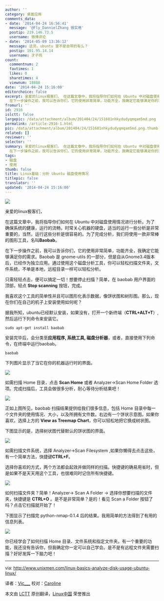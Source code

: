 ```yaml
---
author: ''
category: 桌面应用
comments_data:
- date: '2014-04-24 16:56:41'
  message: '@Fly_DannielZhang 很实用'
  postip: 219.146.73.5
  username: 微博评论
- date: '2014-05-09 13:36:12'
  message: 这货。ubuntu 里不是自带的有么？
  postip: 101.95.14.14
  username: 才子鸣
count:
  commentnum: 2
  favtimes: 1
  likes: 0
  sharetimes: 4
  viewnum: 18808
date: '2014-04-24 15:16:00'
editorchoice: false
excerpt: 亲爱的linux极客们， 在这篇文章中，我将指导你们如何在 Ubuntu 中对磁盘使用情况进行分析。为了确保系统的健康，运行的流畅，时常关心机器的硬盘，适当的运行一些分析是非常重要的，当然，运行这些分析是很容易的。为了完成分析，我们将使用一款非常棒的图形工具，名叫Baobab。
  在下一步操作之前，我可以告诉你们，它的使用非常简单，功能齐全，我确定它能够满足你的需求。Baobab 是 gnome-utils 的一部分，但是自从Gnome3.4版本后，已经作为独立应用。通过使用这个磁盘分析工具，你可以轻松扫描文件夹，文件系统，不单是本地，远程目录
fromurl: ''
id: 2916
islctt: false
largepic: /data/attachment/album/201404/24/151601nhkydudyqmqam5md.png
permalink: /article-2916-1.html
pic: /data/attachment/album/201404/24/151601nhkydudyqmqam5md.png.thumb.jpg
related: []
reviewer: ''
selector: ''
summary: 亲爱的linux极客们， 在这篇文章中，我将指导你们如何在 Ubuntu 中对磁盘使用情况进行分析。为了确保系统的健康，运行的流畅，时常关心机器的硬盘，适当的运行一些分析是非常重要的，当然，运行这些分析是很容易的。为了完成分析，我们将使用一款非常棒的图形工具，名叫Baobab。
  在下一步操作之前，我可以告诉你们，它的使用非常简单，功能齐全，我确定它能够满足你的需求。Baobab 是 gnome-utils 的一部分，但是自从Gnome3.4版本后，已经作为独立应用。通过使用这个磁盘分析工具，你可以轻松扫描文件夹，文件系统，不单是本地，远程目录
tags:
- 磁盘
- 使用
thumb: false
title: Linux基础：分析 Ubuntu 磁盘使用情况
titlepic: false
translator: ''
updated: '2014-04-24 15:16:00'
---
```


![](/data/attachment/album/201404/24/151601nhkydudyqmqam5md.png)


亲爱的linux极客们，


在这篇文章中，我将指导你们如何在 Ubuntu 中对磁盘使用情况进行分析。为了确保系统的健康，运行的流畅，时常关心机器的硬盘，适当的运行一些分析是非常重要的，当然，运行这些分析是很容易的。为了完成分析，我们将使用一款非常棒的图形工具，名叫**Baobab**。


在下一步操作之前，我可以告诉你们，它的使用非常简单，功能齐全，我确定它能够满足你的需求。Baobab 是 gnome-utils 的一部分，但是自从Gnome3.4版本后，已经作为独立应用。通过使用这个磁盘分析工具，你可以轻松扫描文件夹，文件系统，不单是本地，远程目录一样可以轻松分析。


只需轻轻点击，便可以搞定一切！想要停止扫描？简单，在 baobab 用户界面的顶部，轻点 **Stop scanning** 按钮，完成。


我喜欢这个工具的简单性并且可以图形化表示数据，像饼状图和树形图。那么，现在你们在自己的机子上安装使用如何呢？


据我所知，ubuntu已经默认安装，如果没有，打开一个新终端（**CTRL+ALT+T**）,然后运行下列命令来安装它。



```
sudo apt-get install baobab

```

安装完毕后，会分类至**应用程序, 系统工具, 磁盘分析器**，或者，直接使用下列命令，在终端中运行baobab。



```
baobab

```

下列图片显示了当它在你的机器运行时的界面。


![](/data/attachment/album/201404/24/151603jsksyhqzrzw33owy.png)


如需扫描 Home 目录，点击 **Scan Home** 或者 Analyzer->Scan Home Folder 选项。完成扫描后，工具会做很多分析，耐心等待分析结果吧！


![](/data/attachment/album/201404/24/151605g7xh8uhk7a8b5suu.png)


正如上图所见，baobab 扫描结果提供给我们很多信息，包括 Home 目录中每一个文件夹的使用情况、大小，以及所拥有文件数。右边有一个饼状示意图。如果你喜欢，选择上方的 **View as Treemap Chart**，你可以轻松地把它换成树状图。


下图显示的是，选择树状图代替默认的饼状图的界面。


![](/data/attachment/album/201404/24/151608b8sbpawqbqbdduxs.png)


如需扫描文件系统，选择 Analyzer->Scan Filesystem ,如果你懒得去点击这些，有一个简单方法，快捷键**CTRL+F**。


选择你喜欢的方式，两个方法都会起效并做同样的扫描。快捷键的确易用省时，但是如果不是天天用这个工具，也很难同时记住所有快捷键。


![](/data/attachment/album/201404/24/151611ask66aazwewahoru.png)


如何扫描文件夹？简单！Analyzer-> Scan A Folder -> 选择你想要扫描的文件夹，快捷键是 **CTRL+O** 。是不是非常简单？是的！看见 Scan a Folder 按钮了吗？点击它扫描就开始了！


下图显示了扫描完 python-nmap-0.1.4 后的结果。我用简单的方法得到了有用的信息列表。


![](/data/attachment/album/201404/24/151613ziweuqvbnvtvwcnc.png)


你已经学会了如何扫描 Home 目录、文件系统和指定文件夹。有一个重要的功能，我还没有告诉你，但我确定你一定可以自己学会。是不是有远程文件夹需要扫描？好好发挥一下脑力吧！




---


via: <http://www.unixmen.com/linux-basics-analyze-disk-usage-ubuntu-linux/>


译者：[Vic\_\_\_](http://www.vicyu.net) 校对：[Caroline](https://github.com/carolinewuyan)


本文由 [LCTT](https://github.com/LCTT/TranslateProject) 原创翻译，[Linux中国](http://linux.cn/) 荣誉推出